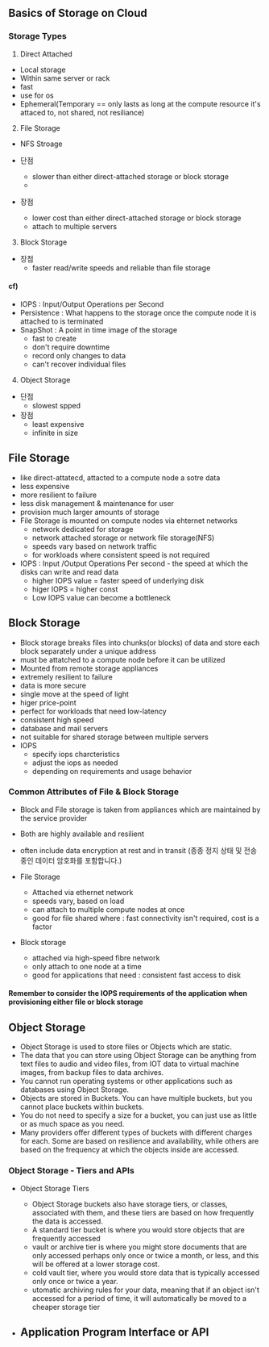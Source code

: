 ## Basics of Storage on Cloud

### Storage Types

1. Direct Attached
  
  - Local storage
  - Within same server or rack
  - fast
  - use for os
  - Ephemeral(Temporary == only lasts as long at the compute resource it's attaced to, not shared, not resiliance)

2. File Storage
 
 - NFS Stroage
  
  - 단점
    - slower than either direct-attached storage or block storage
    - 
  - 장점
    - lower cost than either direct-attached storage or block storage
    - attach to multiple servers

3. Block Storage
  - 장점
    - faster read/write speeds and reliable than file storage


#### cf) 
- IOPS : Input/Output Operations per Second
- Persistence : What happens to the storage once the compute node it is attached to is terminated
- SnapShot : A point in time image of the storage
  - fast to create
  - don't require downtime
  - record only changes to data
  - can't recover individual files

4. Object Storage

  - 단점
    - slowest spped
  - 장점
    - least expensive
    - infinite in size


## File Storage

- like direct-attatecd, attacted to a compute node a sotre data
- less expensive
- more resilient to failure
- less disk management & maintenance for user
- provision much larger amounts of storage
- File Storage is mounted on compute nodes via ehternet networks
  - network dedicated for storage
  - network attached storage or network file storage(NFS)
  - speeds vary based on network traffic
  - for workloads where consistent speed is not required
- IOPS : Input /Output Operations Per second - the speed at which the disks can write and read data
  - higher IOPS value = faster speed of underlying disk
  - higer IOPS = higher const
  - Low IOPS value can become a bottleneck


## Block Storage

- Block storage breaks files into chunks(or blocks) of data and store each block separately under a unique address
- must be attatched to a compute node before it can be utilized
- Mounted from remote storage appliances
- extremely resilient to failure
- data is more secure
- single move at the speed of light
- higer price-point
- perfect for workloads that need low-latency
- consistent high speed
- database and mail servers
- not suitable for shared storage between multiple servers
- IOPS
  - specify iops charcteristics
  - adjust the iops as needed
  - depending on requirements and usage behavior

### Common Attributes of File & Block Storage

- Block and File storage is taken from appliances which are maintained by the service provider
- Both are highly available and resilient
- often include data encryption at rest and in transit (종종 정지 상태 및 전송 중인 데이터 암호화를 포함합니다.)

- File Storage
  - Attached via ethernet network
  - speeds vary, based on load
  - can attach to multiple compute nodes at once
  - good for file shared where : fast connectivity isn't required, cost is a factor

- Block storage
  -  attached via high-speed fibre network
  -  only attach to one node at a time
  -  good for applications that need : consistent fast access to disk

#### Remember to consider the IOPS requirements of the application when provisioning either file or block storage


## Object Storage

- Object Storage is used to store files or Objects which are static. 
- The data that you can store using Object Storage can be anything from text files to audio and video files, from IOT data to virtual machine images, from backup files to data archives.
- You cannot run operating systems or other applications such as databases using Object Storage.
- Objects are stored in Buckets. You can have multiple buckets, but you cannot place buckets within buckets.
- You do not need to specify a size for a bucket, you can just use as little or as much space as you need. 
- Many providers offer different types of buckets with different charges for each. Some are based on resilience and availability, while others are based on the frequency at which the objects inside are accessed.

### Object Storage - Tiers and APIs

- Object Storage Tiers
  - Object Storage buckets also have storage tiers, or classes, associated with them, and these tiers are based on how frequently the data is accessed. 
  - A standard tier bucket is where you would store objects that are frequently accessed
  - vault or archive tier is where you might store documents that are only accessed perhaps only once or twice a month, or less, and this will be offered at a lower storage cost. 
  - cold vault tier, where you would store data that is typically accessed only once or twice a year.
  - utomatic archiving rules for your data, meaning that if an object isn't accessed for a period of time, it will automatically be moved to a cheaper storage tier
  
- Application Program Interface or API
  - 

